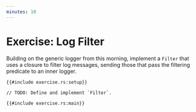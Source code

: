 ```yaml
---
minutes: 10
---
```


# Exercise: Log Filter

Building on the generic logger from this morning, implement a `Filter` that uses
a closure to filter log messages, sending those that pass the filtering
predicate to an inner logger.

```rust,compile_fail,editable
{{#include exercise.rs:setup}}

// TODO: Define and implement `Filter`.

{{#include exercise.rs:main}}
```
